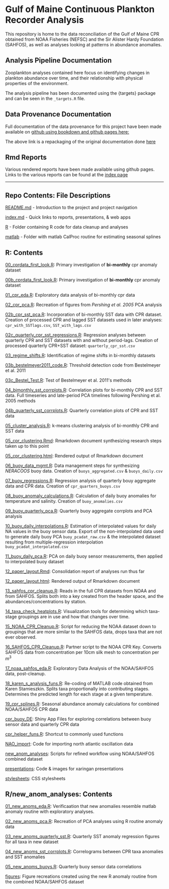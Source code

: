 # Gulf of Maine Continuous Plankton Recorder Analysis

This repository is home to the data reconciliation of the Gulf of Maine CPR obtained from NOAA Fisheries (NEFSC) and the Sir Alister Hardy Foundation (SAHFOS), as well as analyses looking at patterns in abundance anomalies.

## Analysis Pipeline Documentation

Zooplankton analyses contained here focus on identifying changes in plankton abundance over time, and their relationship with physical properties of the environment.

The analysis pipeline has been documented using the {targets} package and can be seen in the `_targets.R` file.


## Data Provenance Documentation

Full documentation of the data provenance for this project have been made available on [github using bookdown and github pages here:](adamkemberling.github.io/continuous_plankton_recorder/docs/)

The above link is a repackaging of the original documentation done [here](https://adamkemberling.github.io/continuous_plankton_recorder/R/data_dictionaries/CPR_Data_Provenance.html)


## Rmd Reports

Various rendered reports have been made available using github pages. Links to the various reports can be found at the [index page](https://github.com/adamkemberling/continuous_plankton_recorder/blob/master/index.md)



---

## Repo Contents: File Descriptions

[README.md](https://github.com/adamkemberling/continuous_plankton_recorder/blob/master/README.md) - Introduction to the project and project navigation   
 
[index.md](https://github.com/adamkemberling/continuous_plankton_recorder/blob/master/index.md) - Quick links to reports, presentations, & web apps   
 
[R](https://github.com/adamkemberling/continuous_plankton_recorder/tree/master/R) - Folder containing R code for data cleanup and analyses   

[matlab](https://github.com/adamkemberling/continuous_plankton_recorder/tree/master/matlab) - Folder with matlab CalProc routine for estimating seasonal splines
 
 
## R: Contents
[00_cprdata_first_look.R](https://github.com/adamkemberling/continuous_plankton_recorder/blob/master/R/00_cprdata_first_look.R): Primary investigation of **bi-monthly** cpr anomaly dataset   
 
[00b_cprdata_first_look.R](https://github.com/adamkemberling/continuous_plankton_recorder/blob/master/R/00b_cprdata_first_look.R): Primary investigation of **bi-monthly** cpr anomaly dataset   
 
[01_cpr_eda.R](https://github.com/adamkemberling/continuous_plankton_recorder/blob/master/R/01_cpr_eda.R): Exploratory data analysis of bi-monthly cpr data   
 
[02_cpr_pca.R](https://github.com/adamkemberling/continuous_plankton_recorder/blob/master/R/02_cpr_PCA.R): Recreation of figures from *Pershing et al. 2005* PCA analysis   
 
[02b_cpr_sst_pca.R](https://github.com/adamkemberling/continuous_plankton_recorder/blob/master/R/02b_cpr_sst_pca.R): Incorporation of bi-monthly SST data with CPR dataset. Creation of processed CPR and lagged SST datasets used in later analyses: `cpr_with_SSTlags.csv`, `SST_with_lags.csv`     
 
[02c_quarterly_cpr_sst_regressions.R](https://github.com/adamkemberling/continuous_plankton_recorder/blob/master/R/02c_quarterly_cpr_sst_regressions.R): Regression analyses between quarterly CPR and SST datasets with and without period-lags. Creation of processed quarterly CPR+SST dataset: `quarterly_cpr_sst.csv`   
 
[03_regime_shifts.R](https://github.com/adamkemberling/continuous_plankton_recorder/blob/master/R/03_regime_shifts.R): Identification of regime shifts in bi-monthly datasets   
 
[03b_bestelmeyer2011_code.R](https://github.com/adamkemberling/continuous_plankton_recorder/blob/master/R/03b_bestelmeyer2011_code.R): Threshold detection code from Bestelmeyer et al. 2011   
 
[03c_Bestel_Test.R](https://github.com/adamkemberling/continuous_plankton_recorder/blob/master/R/03c_Bestel_Test.R): Test of Bestelmeyer et al. 2011's methods   
 
[04_bimonthly_sst_corrplots.R](https://github.com/adamkemberling/continuous_plankton_recorder/blob/master/R/04_bimonthly_sst_corrplots.R): Correlation plots for bi-monthly CPR and SST data. Full timeseries and late-period PCA timelines following Pershing et al. 2005 methods   
 
[04b_quarterly_sst_corrplots.R](https://github.com/adamkemberling/continuous_plankton_recorder/blob/master/R/04b_quarterly_sst_corrplots.R): Quarterly correlation plots of CPR and SST data   
 
[05_cluster_analysis.R](https://github.com/adamkemberling/continuous_plankton_recorder/blob/master/R/05_cluster_analysis.R): k-means clustering analysis of bi-monthly CPR and SST data   
 
[05_cpr_clustering.Rmd](https://github.com/adamkemberling/continuous_plankton_recorder/blob/master/R/05_cpr_clustering.Rmd): Rmarkdown document synthesizing research steps taken up to this point   
 
[05_cpr_clustering.html](https://adamkemberling.github.io/continuous_plankton_recorder/R/05_cpr_clustering.html): Rendered output of Rmarkdown document   
 
[06_buoy_data_mgmt.R](https://github.com/adamkemberling/continuous_plankton_recorder/blob/master/R/06_buoy_data_mgmt.R): Data management steps for synthesizing *NERACOOS* buoy data. Creation of `buoys_aggregated.csv` & `buoys_daily.csv`   
 
[07_buoy_regressions.R](https://github.com/adamkemberling/continuous_plankton_recorder/blob/master/R/07_buoy_regressions.R): Regression analysis of quarterly bouy aggregate data and CPR data. Creation of `cpr_quarters_buoys.csv`      
 
[08_buoy_anomaly_calculations.R](https://github.com/adamkemberling/continuous_plankton_recorder/commit/1a8410716575429d7e5be300ae3904c3afed734c): Calculation of daily buoy anomalies for temperature and salinity. Creation of `buoy_anomalies.csv`   
 
[09_buoy_quarterly_pca.R](https://github.com/adamkemberling/continuous_plankton_recorder/blob/master/R/09_Buoy_quarterly_PCA.R): Quarterly buoy aggregate corrplots and PCA analysis   
 
[10_buoy_daily_interpolations.R](https://github.com/adamkemberling/continuous_plankton_recorder/blob/master/R/10_buoy_daily_interpolations.R): Estimation of interpolated values for daily NA values in the buoy sensor data. Export of the non-interpolated data used to generate daily buoy PCA `buoy_pcadat_raw.csv` & the interpolated dataset resulting from multiple-regression interpolation `buoy_pcadat_interpolated.csv`   
 
[11_buoy_daily_pca.R](https://github.com/adamkemberling/continuous_plankton_recorder/blob/master/R/11_buoy_daily_PCA.R): PCA on daily buoy sensor measurements, then applied to interpolated buoy dataset   
 
[12_paper_layout.Rmd](https://github.com/adamkemberling/continuous_plankton_recorder/blob/master/R/12_paper_layout.Rmd): Consolidation report of analyses run thus far   
 
[12_paper_layout.html](https://adamkemberling.github.io/continuous_plankton_recorder/R/12_paper_layout.html): Rendered output of Rmarkdown document   

[13_sahfos_cpr_cleanup.R](https://github.com/adamkemberling/continuous_plankton_recorder/blob/master/R/13_sahfos_cpr_cleanup.R): Reads in the full CPR datasets from NOAA and from SAHFOS. Splits both into a key created from the header space, and the abundances/concentrations by station.  

[14_taxa_check_heatplots.R](https://github.com/adamkemberling/continuous_plankton_recorder/blob/master/R/14_taxa_check_heatplots.R): Visualization tools for determining which taxa-stage groupings are in use and how that changes over time.   

[15_NOAA_CPR_Cleanup.R](https://github.com/adamkemberling/continuous_plankton_recorder/blob/master/R/15_NOAA_CPR_Cleanup.R): Script for reducing the NOAA dataset down to groupings that are more similar to the SAHFOS data, drops taxa that are not ever observed.   

[16_SAHFOS_CPR_Cleanup.R](https://github.com/adamkemberling/continuous_plankton_recorder/blob/master/R/16_SAHFOS_CPR_Cleanup.R): Partner script to the NOAA CPR Key. Converts SAHFOS data from concentration per 10cm silk mesh to concentration per $m^3$   

[17_noaa_sahfos_eda.R](https://github.com/adamkemberling/continuous_plankton_recorder/blob/master/R/17_noaa_sahfos_eda.R): Exploratory Data Analysis of the NOAA/SAHFOS data, post-cleanup.   

[18_karen_s_analysis_funs.R](https://github.com/adamkemberling/continuous_plankton_recorder/blob/master/R/18_karen_s_analysis_funs.R): Re-coding of MATLAB code obtained from Karen Stamieszkin. Splits taxa proportionally into contributing stages. Determines the predicted length for each stage at a given temperature. 
 
[19_cpr_splines.R](https://github.com/adamkemberling/continuous_plankton_recorder/tree/master/R/19_cpr_splines.R): Seasonal abundance anomaly calculations for combined NOAA/SAHFOS CPR data
 
[cpr_buoy_DE](https://github.com/adamkemberling/continuous_plankton_recorder/tree/master/R/cpr_buoy_DE): Shiny App Files for exploring correlations between buoy sensor data and quarterly CPR data   
 
[cpr_helper_funs.R](https://github.com/adamkemberling/continuous_plankton_recorder/blob/master/R/cpr_helper_funs.R): Shortcut to commonly used functions   
 
[NAO_import](https://github.com/adamkemberling/continuous_plankton_recorder/tree/master/R/NAO_import): Code for importing north atlantic oscillation data   
 
[new_anom_analyses](https://github.com/adamkemberling/continuous_plankton_recorder/tree/master/R): Scripts for refined workflow using NOAA/SAHFOS combined dataset
 
[presentations](https://github.com/adamkemberling/continuous_plankton_recorder/tree/master/R/presentations): Code & images for xaringan presentations   
 
[stylesheets](https://github.com/adamkemberling/continuous_plankton_recorder/tree/master/R/stylesheets): CSS stylesheets   
 


## R/new_anom_analyses: Contents

[01_new_anoms_eda.R](https://github.com/adamkemberling/continuous_plankton_recorder/tree/master/R/new_anom_analyses/01_new_anoms_eda.R): Verificaation that new anomalies resemble matlab anomaly routine with exploratory analyses.

[02_new_anoms_pca.R](https://github.com/adamkemberling/continuous_plankton_recorder/tree/master/R/new_anom_analyses/02_new_anoms_pca.R): Recreation of PCA analyses using R routine anomaly data

[03_new_anoms_quarterly_sst.R](https://github.com/adamkemberling/continuous_plankton_recorder/tree/master/R/new_anom_analyses/03_new_anoms_quarterly_sst.R): Quarterly SST anomaly regression figures for all taxa in new dataset

[04_new_anoms_sst_corrplots.R](https://github.com/adamkemberling/continuous_plankton_recorder/tree/master/R/new_anom_analyses/04_new_anoms_sst_corrplots.R): Correlograms between CPR taxa anomalies and SST anomalies

[05_new_anoms_buoys.R](https://github.com/adamkemberling/continuous_plankton_recorder/tree/master/R/new_anom_analyses/05_new_anoms_buoys.R): Quarterly buoy sensor data correlations

[figures](https://github.com/adamkemberling/continuous_plankton_recorder/tree/master/R/new_anom_analyses/figures): Figure recreations created using the new R anomaly routine from the combined NOAA/SAHFOS dataset
 
 



